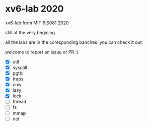 # xv6-lab 2020
xv6-lab from MIT 6.S081 2020

still at the very begining

all the labs are in the coresponding banches. you can check it out.

welcome to report an issue or PR :)

- [x] util
- [x] syscall
- [x] pgtbl
- [x] traps
- [x] cow
- [x] lazy
- [x] lock
- [ ] thread
- [ ] fs
- [ ] mmap
- [ ] net
